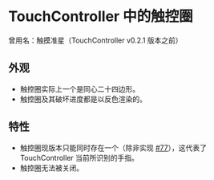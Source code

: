 # TouchController 中的触控圈

曾用名：触摸准星（TouchController v0.2.1 版本之前）

## 外观

- 触控圈实际上一个是同心二十四边形。
- 触控圈及其破坏进度都是以反色渲染的。

## 特性

- 触控圈现版本只能同时存在一个（除非实现 [#77](https://github.com/TouchController/TouchController/issues/77)），这代表了 TouchController 当前所识别的手指。
- 触控圈无法被关闭。
